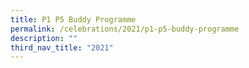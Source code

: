 ```yaml
---
title: P1 P5 Buddy Programme
permalink: /celebrations/2021/p1-p5-buddy-programme
description: ""
third_nav_title: "2021"
---
```

